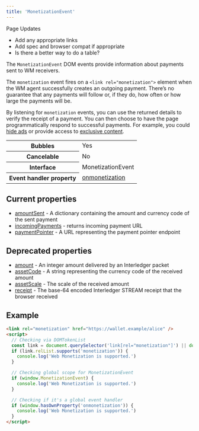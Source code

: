 ```yaml
---
title: 'MonetizationEvent'
---
```


<div class="draft"><div class="title">Page Updates</div><ul><li>Add any appropriate links</li><li>Add spec and browser compat if appropriate</li><li>Is there a better way to do a table?</li></ul></div>

The `MonetizationEvent` DOM events provide information about payments sent to WM receivers. 

The `monetization` event fires on a `<link rel="monetization">` element when the WM agent successfully creates an outgoing payment. There’s no guarantee that any payments will follow or, if they do, how often or how large the payments will be. 

By listening for `monetization` events, you can use the returned details to verify the receipt of a payment. You can then choose to have the page programmatically respond to successful payments. For example, you could [hide ads](/docs/guides/hide-ads) or provide access to [exclusive content](/docs/guides/provide-exclusive-content).

<table>
  <tr>
    <th>Bubbles</th>
    <td>Yes</td>
  </tr>
  <tr>
    <th>Cancelable</th>
    <td>No</td>
  </tr>
  <tr>
    <th>Interface</th>
    <td>MonetizationEvent</td>
  </tr>
    <tr>
    <th>Event handler property</th>
    <td><a href="/docs/references/onmonetization">onmonetization</a></td>
  </tr>
</table>

## Current properties

* [amountSent](/docs/references/properties/amountsent) - A dictionary containing the amount and currency code of the sent payment
* [incomingPayments](/docs/references/properties/incomingpayments) - returns incoming payment URL
* [paymentPointer](/docs/references/properties/paymentpointer) - A URL representing the payment pointer endpoint

## Deprecated properties

* [amount](/docs/references/properties/amount) - An integer amount delivered by an Interledger packet
* [assetCode](/docs/references/properties/assetcode) - A string representing the currency code of the received amount
* [assetScale](/docs/references/properties/assetscale) - The scale of the received amount
* [receipt](/docs/references/properties/receipt) - The base-64 encoded Interledger STREAM receipt that the browser received

## Example

```html
<link rel="monetization" href="https://wallet.example/alice" />
<script>
  // Checking via DOMTokenList
  const link = document.querySelector('link[rel="monetization"]') || document.createElement('link')
  if (link.relList.supports('monetization')) {
    console.log('Web Monetization is supported.')
  }

  // Checking global scope for MonetizationEvent
  if (window.MonetizationEvent) {
    console.log('Web Monetization is supported.')
  }

  // Checking if it's a global event handler
  if (window.hasOwnProperty('onmonetization')) {
    console.log('Web Monetization is supported.')
  }
</script>
```